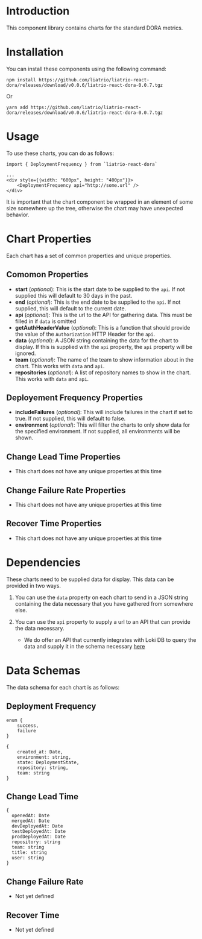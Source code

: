 # Introduction

This component library contains charts for the standard DORA metrics.

# Installation

You can install these components using the following command:

```
npm install https://github.com/liatrio/liatrio-react-dora/releases/download/v0.0.6/liatrio-react-dora-0.0.7.tgz
```
Or
```
yarn add https://github.com/liatrio/liatrio-react-dora/releases/download/v0.0.6/liatrio-react-dora-0.0.7.tgz
```

# Usage

To use these charts, you can do as follows:

```
import { DeploymentFrequency } from `liatrio-react-dora`

...
<div style={{width: "600px", height: "400px"}}>
    <DeploymentFrequency api="http://some.url" />
</div>

```

It is important that the chart component be wrapped in an element of some size somewhere up the tree, otherwise the chart may have unexpected behavior.

# Chart Properties

Each chart has a set of common properties and unique properties.

## Comomon Properties

* **start** (*optional*): This is the start date to be supplied to the `api`.  If not supplied this will default to 30 days in the past.
* **end** (*optional*): This is the end date to be supplied to the `api`.  If not supplied, this will default to the current date.
* **api** (*optional*): This is the url to the API for gathering data.  This must be filled in if `data` is omitted
* **getAuthHeaderValue** (*optional*): This is a function that should provide the value of the `Authorization` HTTP Header for the `api`.
* **data** (*optional*): A JSON string containing the data for the chart to display.  If this is supplied with the `api` property, the `api` property will be ignored.
* **team** (*optional*): The name of the team to show information about in the chart.  This works with `data` and `api`.
* **repositories** (*optional*): A list of repository names to show in the chart.  This works with `data` and `api`.

## Deployement Frequency Properties

* **includeFailures** (*optional*): This will include failures in the chart if set to true.  If not supplied, this will default to false.
* **environment** (*optional*): This will filter the charts to only show data for the specified environment.  If not supplied, all environments will be shown.

## Change Lead Time Properties

* This chart does not have any unique properties at this time

## Change Failure Rate Properties

* This chart does not have any unique properties at this time

## Recover Time Properties

* This chart does not have any unique properties at this time

# Dependencies

These charts need to be supplied data for display.  This data can be provided in two ways.

1. You can use the `data` property on each chart to send in a JSON string containing the data necessary that you have gathered from somewhere else.

2. You can use the `api` property to supply a url to an API that can provide the data necessary.
    * We do offer an API that currently integrates with Loki DB to query the data and supply it in the schema necessary [here](https://github.com/liatrio/liatrio-dora-api)

# Data Schemas

The data schema for each chart is as follows:

## Deployment Frequency

```
enum {
    success,
    failure
}

{
    created_at: Date,
    environment: string,
    state: DeploymentState,
    repository: string,
    team: string
}
```

## Change Lead Time

```
{
  openedAt: Date
  mergedAt: Date
  devDeployedAt: Date
  testDeployedAt: Date
  prodDeployedAt: Date
  repository: string
  team: string
  title: string
  user: string
}
```

## Change Failure Rate

* Not yet defined

## Recover Time

* Not yet defined
